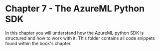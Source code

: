 # Chapter 7 - The AzureML Python SDK

In this chapter you will understand how the AzureML python SDK is structured and how to work with it.
This folder contains all code snippets found within the book's chapter.

